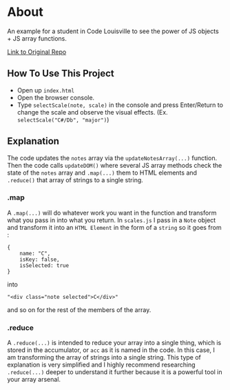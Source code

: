 # About

An example for a student in Code Louisville to see the power of JS objects + JS array functions.

[Link to Original Repo](https://github.com/codebrews/scale-generator)

## How To Use This Project

- Open up `index.html`
- Open the browser console.
- Type `selectScale(note, scale)` in the console and press Enter/Return to change the scale and observe the visual effects. (Ex. `selectScale("C#/Db", "major")`)

## Explanation

The code updates the `notes` array via the `updateNotesArray(...)` function. Then the code calls `updateDOM()` where several JS array methods check the state of the `notes` array and `.map(...)` them to HTML elements and `.reduce()` that array of strings to a single string.

### .map

A `.map(...)` will do whatever work you want in the function and transform what you pass in into what you return. In `scales.js` I pass in a `Note` object and transform it into an `HTML Element` in the form of a `string` so it goes from :

    {
        name: "C",
        isKey: false,
        isSelected: true
    }

into

    "<div class="note selected">C</div>"

and so on for the rest of the members of the array.

### .reduce

A `.reduce(...)` is intended to reduce your array into a single thing, which is stored in the accumulator, or `acc` as it is named in the code. In this case, I am transforming the array of strings into a single string. This type of explanation is very simplified and I highly recommend researching `.reduce(...)` deeper to understand it further because it is a powerful tool in your array arsenal.
